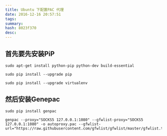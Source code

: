 ```yaml
---
title: Ubuntu 下配置PAC 代理
date: 2016-12-16 20:57:51
tags: 
summary: 
hash: 8023f370
desc: 
---
```

## 首先要先安装PiP

```
sudo apt-get install python-pip python-dev build-essential
```


```
sudo pip install --upgrade pip
```


```
sudo pip install --upgrade virtualenv
```


## 然后安装Genepac

```
sudo pip install genpac
```


```
genpac --proxy="SOCKS5 127.0.0.1:1080" --gfwlist-proxy="SOCKS5 127.0.0.1:1080" -o autoproxy.pac --gfwlist-url="https://raw.githubusercontent.com/gfwlist/gfwlist/master/gfwlist.txt"
```

